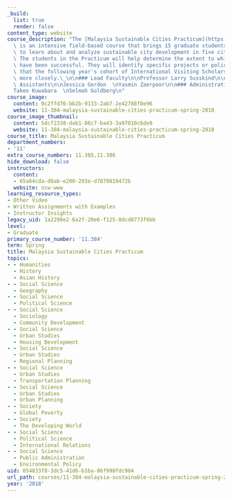 ```yaml
---
_build:
  list: true
  render: false
content_type: website
course_description: "The [Malaysia Sustainable Cities Practicum](https://malaysiacities.mit.edu/practicum)\
  \ is an intensive field-based course that brings 15 graduate students to Malaysia\
  \ to learn about and analyze sustainable city development in five cities in Malaysia.\
  \ The students in the Practicum will help determine the extent to which these efforts\
  \ have been successful. They will identify specific projects or policy-making efforts\
  \ that the following year's cohort of International Visiting Scholars can examine\
  \ more closely.\_\n\n### Lead Faculty\n\nProfessor Larry Susskind\n\n### Teaching\
  \ Assistants\n\nJessica Gordon  \nYasmin Zaerpoor\n\n### Administrative Staff\n\n\
  Takeo Kuwabara  \nSelmah Goldberg\n"
course_image:
  content: 0c2ffd76-bb2b-9133-2ab7-2e42788f0e96
  website: 11-384-malaysia-sustainable-cities-practicum-spring-2018
course_image_thumbnail:
  content: 5dcf2338-dab1-86c7-ba43-3a97010c6de9
  website: 11-384-malaysia-sustainable-cities-practicum-spring-2018
course_title: Malaysia Sustainable Cities Practicum
department_numbers:
- '11'
extra_course_numbers: 11.385,11.386
hide_download: false
instructors:
  content:
  - 65a64cda-d0ab-e200-293e-d7879819472b
  website: ocw-www
learning_resource_types:
- Other Video
- Written Assignments with Examples
- Instructor Insights
legacy_uid: 1a2298e2-6a2f-20e6-f125-8dcd8773f6bb
level:
- Graduate
primary_course_number: '11.384'
term: Spring
title: Malaysia Sustainable Cities Practicum
topics:
- - Humanities
  - History
  - Asian History
- - Social Science
  - Geography
- - Social Science
  - Political Science
- - Social Science
  - Sociology
  - Community Development
- - Social Science
  - Urban Studies
  - Housing Development
- - Social Science
  - Urban Studies
  - Regional Planning
- - Social Science
  - Urban Studies
  - Transportation Planning
- - Social Science
  - Urban Studies
  - Urban Planning
- - Society
  - Global Poverty
- - Society
  - The Developing World
- - Social Science
  - Political Science
  - International Relations
- - Social Science
  - Public Administration
  - Environmental Policy
uid: 054833f8-3dc5-41d6-b1ba-86f998fdc904
url_path: courses/11-384-malaysia-sustainable-cities-practicum-spring-2018
year: '2018'
---
```

